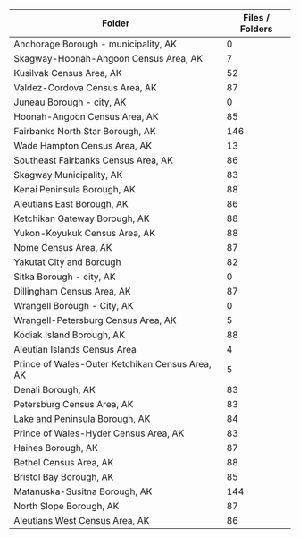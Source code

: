 | Folder                                          |   Files / Folders |
|-------------------------------------------------|-------------------|
| Anchorage Borough - municipality, AK            |                 0 |
| Skagway-Hoonah-Angoon Census Area, AK           |                 7 |
| Kusilvak Census Area, AK                        |                52 |
| Valdez-Cordova Census Area, AK                  |                87 |
| Juneau Borough - city, AK                       |                 0 |
| Hoonah-Angoon Census Area, AK                   |                85 |
| Fairbanks North Star Borough, AK                |               146 |
| Wade Hampton Census Area, AK                    |                13 |
| Southeast Fairbanks Census Area, AK             |                86 |
| Skagway Municipality, AK                        |                83 |
| Kenai Peninsula Borough, AK                     |                88 |
| Aleutians East Borough, AK                      |                86 |
| Ketchikan Gateway Borough, AK                   |                88 |
| Yukon-Koyukuk Census Area, AK                   |                88 |
| Nome Census Area, AK                            |                87 |
| Yakutat City and Borough                        |                82 |
| Sitka Borough - city, AK                        |                 0 |
| Dillingham Census Area, AK                      |                87 |
| Wrangell Borough - City, AK                     |                 0 |
| Wrangell-Petersburg Census Area, AK             |                 5 |
| Kodiak Island Borough, AK                       |                88 |
| Aleutian Islands Census Area                    |                 4 |
| Prince of Wales-Outer Ketchikan Census Area, AK |                 5 |
| Denali Borough, AK                              |                83 |
| Petersburg Census Area, AK                      |                83 |
| Lake and Peninsula Borough, AK                  |                84 |
| Prince of Wales-Hyder Census Area, AK           |                83 |
| Haines Borough, AK                              |                87 |
| Bethel Census Area, AK                          |                88 |
| Bristol Bay Borough, AK                         |                85 |
| Matanuska-Susitna Borough, AK                   |               144 |
| North Slope Borough, AK                         |                87 |
| Aleutians West Census Area, AK                  |                86 |